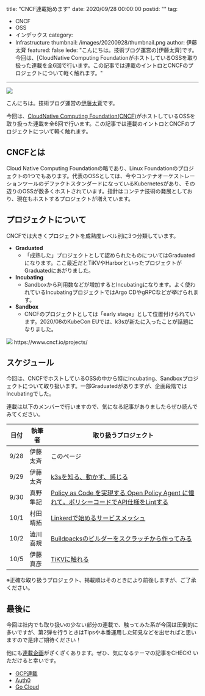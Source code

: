 title: "CNCF連載始めます"
date: 2020/09/28 00:00:00
postid: ""
tag:
  - CNCF
  - OSS
  - インデックス
category:
  - Infrastructure
thumbnail: /images/20200928/thumbnail.png
author: 伊藤太斉
featured: false
lede: "こんにちは。技術ブログ運営の[伊藤太斉]です。今回は、[CloudNative Computing FoundationがホストしているOSSを取り扱った連載を全6回で行います。この記事では連載のイントロとCNCFのプロジェクトについて軽く触れます。"
---

<img src="/images/20200928/cncf-color.png" loading="lazy">

こんにちは。技術ブログ運営の[伊藤太斉](https://twitter.com/kaedemalu)です。

今回は、[CloudNative Computing Foundation(CNCF)](https://www.cncf.io/)がホストしているOSSを取り扱った連載を全6回で行います。この記事では連載のイントロとCNCFのプロジェクトについて軽く触れます。

## CNCFとは
Cloud Native Computing Foundationの略であり、Linux Foundationのプロジェクトの1つでもあります。代表のOSSとしては、今やコンテナオーケストレーションツールのデファクトスタンダードになっているKubernetesがあり、その辺りのOSSが数多くホストされています。指針はコンテナ技術の発展としており、現在もホストするプロジェクトが増えています。

## プロジェクトについて
CNCFでは大きくプロジェクトを成熟度レベル別に3つ分類しています。

- **Graduated**
    - 「成熟した」プロジェクトとして認められたものについてはGraduatedになります。ここ最近だとTiKVやHarborといったプロジェクトがGraduatedにあがりました。
- **Incubating**
    - Sandboxから利用数などが増加するとIncubatingになります。よく使われているIncubatingプロジェクトではArgo CDやgRPCなどが挙げられます。
- **Sandbox**
    - CNCFのプロジェクトとしては「early stage」として位置付けられています。2020/08のKubeCon EUでは、k3sが新たに入ったことが話題になりました。


<img src="/images/20200928/image.png" loading="lazy">
https://www.cncf.io/projects/

## スケジュール
今回は、CNCFでホストしているOSSの中から特にIncubating、Sandboxプロジェクトについて取り扱います。一部Graduatedがありますが、企画段階ではIncubatingでした。

連載は以下のメンバーで行いますので、気になる記事がありましたらぜひ読んでみてください。

| 日付 | 執筆者 | 取り扱うプロジェクト |
| ----- | ----- | ----- |
| 9/28 | 伊藤太斉 | このページ |
| 9/29 | 伊藤太斉 | [k3sを知る、動かす、感じる](/articles/20200929/) |
| 9/30 | 真野隼記 | [Policy as Code を実現する Open Policy Agent に憧れて。ポリシーコードでAPI仕様をLintする](/articles/20200930/) |
| 10/1 | 村田靖拓 | [Linkerdで始めるサービスメッシュ](/articles/20201001/) |
| 10/2 | 澁川喜規 | [Buildpacksのビルダーをスクラッチから作ってみる](/articles/20201002/) |
| 10/5 | 伊藤真彦 | [TiKVに触れる](/articles/20201005/) |

※正確な取り扱うプロジェクト、掲載順はそのときにより前後しますが、ご了承ください。

## 最後に
今回は社内でも取り扱いの少ない部分の連載で、触ってみた系が今回は圧倒的に多いですが、第2弾を行うときはTipsや本番運用した知見などを出せればと思いますので是非ご期待ください！

他にも[連載企画](/articles/20200908/)がざくざくあります。ぜひ、気になるテーマの記事をCHECK! いただけると幸いです。

* [GCP連載](/articles/20200202/)
* [Auth0](/tags/Auth0/)
* [Go Cloud](/tags/GoCDK/)

